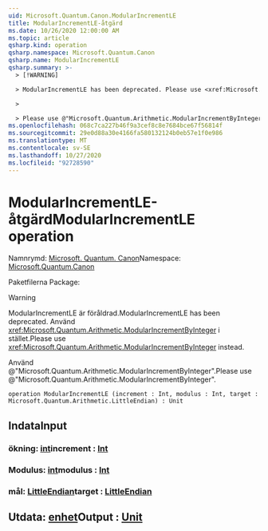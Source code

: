 ```yaml
---
uid: Microsoft.Quantum.Canon.ModularIncrementLE
title: ModularIncrementLE-åtgärd
ms.date: 10/26/2020 12:00:00 AM
ms.topic: article
qsharp.kind: operation
qsharp.namespace: Microsoft.Quantum.Canon
qsharp.name: ModularIncrementLE
qsharp.summary: >-
  > [!WARNING]

  > ModularIncrementLE has been deprecated. Please use <xref:Microsoft.Quantum.Arithmetic.ModularIncrementByInteger> instead.

  >

  > Please use @"Microsoft.Quantum.Arithmetic.ModularIncrementByInteger".
ms.openlocfilehash: 068c7ca227b46f9a3cef8c8e7684bce67f56814f
ms.sourcegitcommit: 29e0d88a30e4166fa580132124b0eb57e1f0e986
ms.translationtype: MT
ms.contentlocale: sv-SE
ms.lasthandoff: 10/27/2020
ms.locfileid: "92728590"
---
```

# <a name="modularincrementle-operation"></a><span data-ttu-id="f8542-102">ModularIncrementLE-åtgärd</span><span class="sxs-lookup"><span data-stu-id="f8542-102">ModularIncrementLE operation</span></span>

<span data-ttu-id="f8542-103">Namnrymd: [Microsoft. Quantum. Canon](xref:Microsoft.Quantum.Canon)</span><span class="sxs-lookup"><span data-stu-id="f8542-103">Namespace: [Microsoft.Quantum.Canon](xref:Microsoft.Quantum.Canon)</span></span>

<span data-ttu-id="f8542-104">Paketfilerna [](https://nuget.org/packages/)</span><span class="sxs-lookup"><span data-stu-id="f8542-104">Package: [](https://nuget.org/packages/)</span></span>


> [!WARNING]
> <span data-ttu-id="f8542-105">ModularIncrementLE är föråldrad.</span><span class="sxs-lookup"><span data-stu-id="f8542-105">ModularIncrementLE has been deprecated.</span></span> <span data-ttu-id="f8542-106">Använd <xref:Microsoft.Quantum.Arithmetic.ModularIncrementByInteger> i stället.</span><span class="sxs-lookup"><span data-stu-id="f8542-106">Please use <xref:Microsoft.Quantum.Arithmetic.ModularIncrementByInteger> instead.</span></span>
>
> <span data-ttu-id="f8542-107">Använd @"Microsoft.Quantum.Arithmetic.ModularIncrementByInteger".</span><span class="sxs-lookup"><span data-stu-id="f8542-107">Please use @"Microsoft.Quantum.Arithmetic.ModularIncrementByInteger".</span></span>



```qsharp
operation ModularIncrementLE (increment : Int, modulus : Int, target : Microsoft.Quantum.Arithmetic.LittleEndian) : Unit
```


## <a name="input"></a><span data-ttu-id="f8542-108">Indata</span><span class="sxs-lookup"><span data-stu-id="f8542-108">Input</span></span>

### <a name="increment--int"></a><span data-ttu-id="f8542-109">ökning: [int](xref:microsoft.quantum.lang-ref.int)</span><span class="sxs-lookup"><span data-stu-id="f8542-109">increment : [Int](xref:microsoft.quantum.lang-ref.int)</span></span>




### <a name="modulus--int"></a><span data-ttu-id="f8542-110">Modulus: [int](xref:microsoft.quantum.lang-ref.int)</span><span class="sxs-lookup"><span data-stu-id="f8542-110">modulus : [Int](xref:microsoft.quantum.lang-ref.int)</span></span>




### <a name="target--littleendian"></a><span data-ttu-id="f8542-111">mål: [LittleEndian](xref:Microsoft.Quantum.Arithmetic.LittleEndian)</span><span class="sxs-lookup"><span data-stu-id="f8542-111">target : [LittleEndian](xref:Microsoft.Quantum.Arithmetic.LittleEndian)</span></span>





## <a name="output--unit"></a><span data-ttu-id="f8542-112">Utdata: [enhet](xref:microsoft.quantum.lang-ref.unit)</span><span class="sxs-lookup"><span data-stu-id="f8542-112">Output : [Unit](xref:microsoft.quantum.lang-ref.unit)</span></span>

